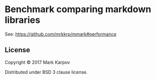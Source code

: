 # Benchmark comparing markdown libraries

See: https://github.com/mrkkrp/mmark#performance

## License

Copyright © 2017 Mark Karpov

Distributed under BSD 3 clause license.
